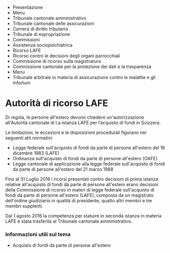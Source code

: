   * Presentazione
  * Menu
  * Tribunale cantonale amministrativo
  * Tribunale cantonale delle assicurazioni
  * Camera di diritto tributario
  * Tribunale di espropriazione
  * Commissioni
  * Assistenza sociopsichiatrica
  * Ricorso LAFE
  * Ricorso contro le decisioni degli organi parrocchiali
  * Commissione di ricorso sulla magistratura
  * Commissione cantonale per la protezione dei dati e la trasparenza
  * Menu
  * Tribunale arbitrale in materia di assicurazione contro le malattie e gli infortuni

#  Autorità di ricorso LAFE

Di regola, le persone all'estero devono chiedere un'autorizzazione
all'Autorità cantonale di I.a istanza LAFE per l’acquisto di fondi in
Svizzera.

Le limitazioni, le eccezioni e le disposizioni procedurali figurano nei
seguenti atti normativi:

  * Legge federale sull'acquisto di fondi da parte di persone all'estero del 16 dicembre 1983 (LAFE)
  * Ordinanza sull'acquisto di fondi da parte di persone all'estero (OAFE)
  * Legge cantonale di applicazione alla legge federale sull'acquisto di fondi da parte di persone all'estero del 21 marzo 1988

Fino al 31 Luglio 2016 i ricorsi presentati contro decisioni di prima istanza
relative all'acquisto di fondi da parte di persone all'estero erano decisioni
della Commissione di ricorso in materi di legge federale sull'acquisto di
fondi da parte di persone all'estero (LAFE), composta da un magistrato
dell'ordine giudiziario in qualità di presidente, quatto altri membri e tre
membri supplenti.  
  
Dal 1 agosto 2016 la competenza per statuire in seconda istanza in materia
LAFE è stata trasferita al Tribunale cantonale amministrativo.

###  Informazioni utili sul tema

  * Acquisto di fondi da parte di persone all'estero

